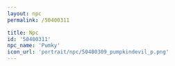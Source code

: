 ```yaml
---
layout: npc
permalink: /50400311

title: Npc
id: '50400311'
npc_name: 'Pumky'
icon_url: 'portrait/npc/50400309_pumpkindevil_p.png'
---
```

